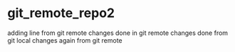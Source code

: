 # git_remote_repo2
adding line from git remote
changes done in git remote
changes done from git local
changes again from git remote
